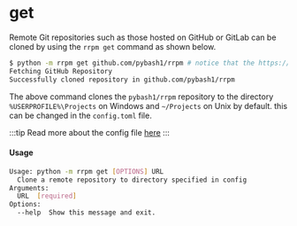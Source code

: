 # get

Remote Git repositories such as those hosted on GitHub or GitLab can be cloned by using the `rrpm get` command as shown below.

```bash
$ python -m rrpm get github.com/pybash1/rrpm # notice that the https:// and .git are optional.
Fetching GitHub Repository
Successfully cloned repository in github.com/pybash1/rrpm
```

The above command clones the `pybash1/rrpm` repository to the directory `%USERPROFILE%\Projects` on Windows and `~/Projects` on Unix by default. this can be changed in the `config.toml` file.

:::tip
Read more about the config file [here](../configuration.md)
:::

#### Usage

```bash
Usage: python -m rrpm get [OPTIONS] URL
  Clone a remote repository to directory specified in config
Arguments:
  URL  [required]
Options:
  --help  Show this message and exit.
```